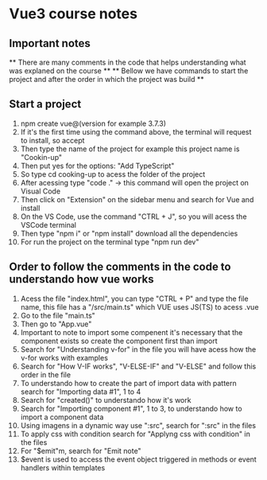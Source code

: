 # Vue3 course notes

## Important notes
** There are many comments in the code that helps understanding what was explaned on the course **
** Bellow we have commands to start the project and after the order in which the project was build ** 

## Start a project 
1. npm create vue@(version for example 3.7.3)
2. If it's the first time using the command above, the terminal will request to install, so accept
3. Then type the name of the project for example this project name is "Cookin-up"
4. Then put yes for the options: "Add TypeScript"
5. So type cd cooking-up to acess the folder of the project
6. After acessing type "code ." -> this command will open the project on Visual Code
7. Then click on "Extension" on the sidebar menu and search for Vue and install
8. On the VS Code, use the command "CTRL + J", so you will acess the VSCode terminal
9. Then type "npm i" or "npm install" download all the dependencies
10. For run the project on the terminal type "npm run dev"

## Order to follow the comments in the code to understando how vue works
1. Acess the file "index.html", you can type "CTRL + P" and type the file name, this file has a "/src/main.ts" which VUE uses JS(TS) to acess .vue 
2. Go to the file "main.ts"
3. Then go to "App.vue"
4. Important to note to import some compenent it's necessary that the component exists so create the component first than import
5. Search for "Understanding v-for" in the file you will have acess how the v-for works with examples
6. Search for "How V-IF works", "V-ELSE-IF" and "V-ELSE" and follow this order in the file
7. To understando how to create the part of import data with pattern search for "Importing data #1", 1 to 4
8. Search for "created()" to understando how it's work
9. Search for "Importing component #1", 1 to 3, to understando how to import a component data
10. Using imagens in a dynamic way use ":src", search for ":src" in the files
11. To apply css with condition search for "Applyng css with condition" in the files
12. For "$emit"m, search for "Emit note"
13. $event is used to access the event object triggered in methods or event handlers within templates
